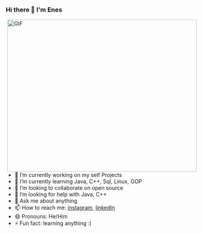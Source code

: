 ### Hi there 👋 I'm Enes

<img align="right" alt="GIF" src="https://github.com/en3sctl/en3sctl/blob/main/USBA.gif" width="500" height="400" />

- 🔭 I’m currently working on my self Projects
- 🌱 I’m currently learning Java, C++, Sql, Linux, OOP
- 👯 I’m looking to collaborate on open source
- 🤔 I’m looking for help with Java, C++
- 💬 Ask me about anything
- 📫 How to reach me: [instagram](https://www.instagram.com/enes.ctl/), [linkedIn](https://www.linkedin.com/in/enes-catal-/)
- 😄 Pronouns: He/Him
- ⚡ Fun fact: learning anything :)

